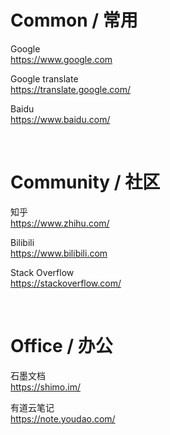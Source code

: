 

# Common / 常用
Google  
https://www.google.com  

Google translate  
https://translate.google.com/  

Baidu  
https://www.baidu.com/  


<br>

# Community / 社区

知乎  
https://www.zhihu.com/  

Bilibili  
https://www.bilibili.com   

Stack Overflow  
https://stackoverflow.com/


<br>


# Office / 办公  
石墨文档  
https://shimo.im/  

有道云笔记  
https://note.youdao.com/  

